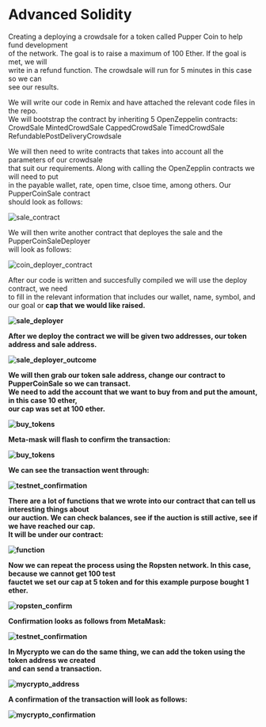 # Advanced Solidity

Creating a deploying a crowdsale for a token called Pupper Coin to help fund development<br>
of the network.  The goal is to raise a maximum of 100 Ether.  If the goal is met, we will<br>
write in a refund function.  The crowdsale will run for 5 minutes in this case so we can<br>
see our results.<br>

We will write our code in Remix and have attached the relevant code files in the repo.<br>
We will bootstrap the contract by inheriting 5 OpenZeppelin contracts:<br>
CrowdSale
MintedCrowdSale
CappedCrowdSale
TimedCrowdSale
RefundablePostDeliveryCrowdsale

We will then need to write contracts that takes into account all the parameters of our crowdsale<br>
that suit our requirements. Along with calling the OpenZepplin contracts we will need to put<br>
in the payable wallet, rate, open time, clsoe time, among others.  Our PupperCoinSale contract<br>
should look as follows:<br>

![sale_contract](https://github.com/dowdlea86/advanced_solidity/blob/main/png_files/sale_contract.png)

We will then write another contract that deployes the sale and the PupperCoinSaleDeployer<br>
will look as follows:<br>

![coin_deployer_contract](https://github.com/dowdlea86/advanced_solidity/blob/main/png_files/coin_deployer_contract.png)

After our code is written and succesfully compiled we will use the deploy contract, we need<br>
to fill in the relevant information that includes our wallet, name, symbol, and our goal or<b>
cap that we would like raised.<br>

![sale_deployer](https://github.com/dowdlea86/advanced_solidity/blob/main/png_files/sale_deployer.png)

After we deploy the contract we will be given two addresses, our token address and sale address.<br>

![sale_deployer_outcome](https://github.com/dowdlea86/advanced_solidity/blob/main/png_files/sale_deployer_outcome.png)

We will then grab our token sale address, change our contract to PupperCoinSale so we can transact.<br>
We need to add the account that we want to buy from and put the amount, in this case 10 ether,<br>
our cap was set at 100 ether.<br>

![buy_tokens](https://github.com/dowdlea86/advanced_solidity/blob/main/png_files/buy_tokens.png)

Meta-mask will flash to confirm the transaction:<br> 

![buy_tokens](https://github.com/dowdlea86/advanced_solidity/blob/main/png_files/testnet_confirm.png)

We can see the transaction went through:<br>

![testnet_confirmation](https://github.com/dowdlea86/advanced_solidity/blob/main/png_files/testnet_confirmation.png)

There are a lot of functions that we wrote into our contract that can tell us interesting things about<br>
our auction.  We can check balances, see if the auction is still active, see if we have reached our cap.<br>
It will be under our contract:

![function](https://github.com/dowdlea86/advanced_solidity/blob/main/png_files/function.png)

Now we can repeat the process using the Ropsten network.  In this case, because we cannot get 100 test<br> 
fauctet we set our cap at 5 token and for this example purpose bought 1 ether.<br>

![ropsten_confirm](https://github.com/dowdlea86/advanced_solidity/blob/main/png_files/ropsten_confirm.png)

Confirmation looks as follows from MetaMask:

![testnet_confirmation](https://github.com/dowdlea86/advanced_solidity/blob/main/png_files/testnet_confirmation.png)

In Mycrypto we can do the same thing, we can add the token using the token address we created<br>
and can send a transaction.<br>

![mycrypto_address](https://github.com/dowdlea86/advanced_solidity/blob/main/png_files/mycrypto_address.png)

A confirmation of the transaction will look as follows:

![mycrypto_confirmation](https://github.com/dowdlea86/advanced_solidity/blob/main/png_files/mycrypto_confirmation.png)
